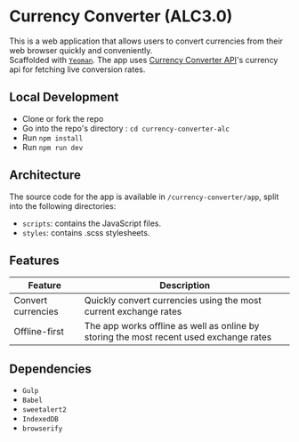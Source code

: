 # Currency Converter (ALC3.0)

  This is a web application that allows users to convert currencies from their web browser quickly and conveniently.  
  Scaffolded with [`Yeoman`](https://github.com/yeoman/generator-webapp).
  The app uses [Currency Converter API](https://www.currencyconverterapi.com/)'s currency api for fetching live conversion rates.
  
## Local Development

  - Clone or fork the repo
  - Go into the repo's directory : `cd currency-converter-alc`
  - Run `npm install`
  - Run `npm run dev`

## Architecture

  The source code for the app is available in `/currency-converter/app`, split into the following directories:

  - `scripts`: contains the JavaScript files.  
  - `styles`: contains .scss stylesheets.

## Features

  | Feature | Description |
  | ------- | ----------- |
  | Convert currencies | Quickly convert currencies using the most current exchange rates |
  | Offline-first | The app works offline as well as online by storing the most recent used exchange rates |

## Dependencies

  - `Gulp`  
  - `Babel`  
  - `sweetalert2`  
  - `IndexedDB`  
  - `browserify`  
